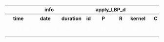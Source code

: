 <table>
<tr>
<th colspan=4 style="text-align: center; vertical-align: middle;">info</th>
<th colspan=2 style="text-align: center; vertical-align: middle;">apply_LBP_d</th>
<th colspan=4 style="text-align: center; vertical-align: middle;">SVC</th>
<th colspan=1 style="text-align: center; vertical-align: middle;">metrics</th>
</tr>
<th style="text-align: center; vertical-align: middle;">time</th>
<th style="text-align: center; vertical-align: middle;">date</th>
<th style="text-align: center; vertical-align: middle;">duration</th>
<th style="text-align: center; vertical-align: middle;">id</th>
<th style="text-align: center; vertical-align: middle;">P</th>
<th style="text-align: center; vertical-align: middle;">R</th>
<th style="text-align: center; vertical-align: middle;">kernel</th>
<th style="text-align: center; vertical-align: middle;">C</th>
<th style="text-align: center; vertical-align: middle;">gamma</th>
<th style="text-align: center; vertical-align: middle;">degree</th>
<th style="text-align: center; vertical-align: middle;">Micro_F1</th>
</tr>
<tr>
<td style="text-align: center; vertical-align: middle;"> <font color=white>17:51:59</font></td>
<td style="text-align: center; vertical-align: middle;"> <font color=white>04/20/23</font></td>
<td style="text-align: center; vertical-align: middle;"> <font color=white>3.93 min</font></td>
<td style="text-align: center; vertical-align: middle;"> <font color=white>1</font></td>
<td style="text-align: center; vertical-align: middle;"> <font color=white>12</font></td>
<td style="text-align: center; vertical-align: middle;"> <font color=white>3</font></td>
<td style="text-align: center; vertical-align: middle;"> <font color=white>linear</font></td>
<td style="text-align: center; vertical-align: middle;"> <font color=white>12.2</font></td>
<td style="text-align: center; vertical-align: middle;"> <font color=white>0.01</font></td>
<td style="text-align: center; vertical-align: middle;"> <font color=white>3</font></td>
<td style="text-align: center; vertical-align: middle;"> <font color=white>0.0</font></td>
</tr>
